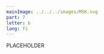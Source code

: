 ```yaml
---
mainImage: ../../../images/MSK.svg
part: 7
letter: b
lang: fi
---
```


<div class="content">
PLACEHOLDER 
</div>
